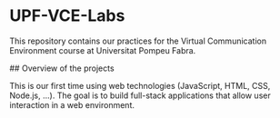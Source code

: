 # UPF-VCE-Labs

This repository contains our practices for the Virtual Communication Environment course at Universitat Pompeu Fabra.

## Overview of the projects

This is our first time using web technologies (JavaScript, HTML, CSS, Node.js, ...). The goal is to build full-stack applications that allow user interaction in a web environment. 
